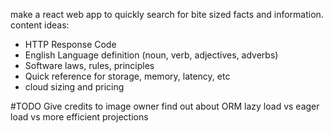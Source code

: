 make a react web app to quickly search for bite sized facts and information.
content ideas:

- HTTP Response Code
- English Language definition (noun, verb, adjectives, adverbs)
- Software laws, rules, principles
- Quick reference for storage, memory, latency, etc
- cloud sizing and pricing

#TODO
Give credits to image owner
find out about ORM lazy load vs eager load vs more efficient projections